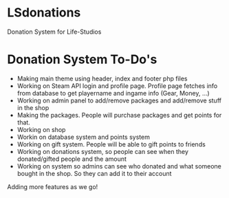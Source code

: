 # LSdonations
Donation System for Life-Studios


# Donation System To-Do's
- Making main theme using header, index and footer php files
- Working on Steam API login and profile page. Profile page fetches info from database to get playername and ingame info (Gear, Money, ...)
- Working on admin panel to add/remove packages and add/remove stuff in the shop
- Making the packages. People will purchase packages and get points for that.
- Working on shop
- Workin on database system and points system
- Working on gift system. People will be able to gift points to friends
- Working on donations system, so people can see when they donated/gifted people and the amount
- Working on system so admins can see who donated and what someone bought in the shop. So they can add it to their account

Adding more features as we go!